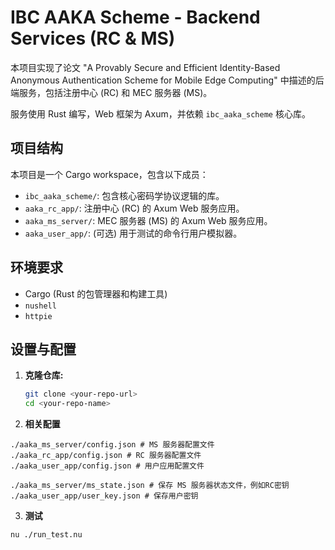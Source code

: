 # IBC AAKA Scheme - Backend Services (RC & MS)

本项目实现了论文 "A Provably Secure and Efficient Identity-Based Anonymous Authentication Scheme for Mobile Edge Computing" 中描述的后端服务，包括注册中心 (RC) 和 MEC 服务器 (MS)。

服务使用 Rust 编写，Web 框架为 Axum，并依赖 `ibc_aaka_scheme` 核心库。

## 项目结构

本项目是一个 Cargo workspace，包含以下成员：

-   `ibc_aaka_scheme/`: 包含核心密码学协议逻辑的库。
-   `aaka_rc_app/`: 注册中心 (RC) 的 Axum Web 服务应用。
-   `aaka_ms_server/`: MEC 服务器 (MS) 的 Axum Web 服务应用。
-   `aaka_user_app/`: (可选) 用于测试的命令行用户模拟器。

## 环境要求

-   Cargo (Rust 的包管理器和构建工具)
-   `nushell`
-   `httpie`

## 设置与配置

1.  **克隆仓库:**
    ```bash
    git clone <your-repo-url>
    cd <your-repo-name>
    ```

2. **相关配置**
```
./aaka_ms_server/config.json # MS 服务器配置文件
./aaka_rc_app/config.json # RC 服务器配置文件
./aaka_user_app/config.json # 用户应用配置文件

./aaka_ms_server/ms_state.json # 保存 MS 服务器状态文件，例如RC密钥
./aaka_user_app/user_key.json # 保存用户密钥

```

3. **测试**
```
nu ./run_test.nu
```
